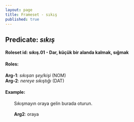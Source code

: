 ```yaml
---
layout: page
title: Frameset - sıkış
published: true
---
```

<h2>Predicate: <i>sıkış</i></h2>
<h4>Roleset id: sıkış.01 - Dar, küçük bir alanda kalmak, sığmak<br>
<h4>Roles:</h4>
<b>Arg-1</b>: <i>sıkışan şey/kişi</i>  (NOM) <br>
<b>Arg-2</b>: <i>nereye sıkıştığı</i>  (DAT) <br>
<h4>Example:</h4>
&emsp;&emsp;Sıkışmayın oraya gelin burada oturun.<br><br>
&emsp;&emsp;<b>Arg2</b>:  oraya<br>

